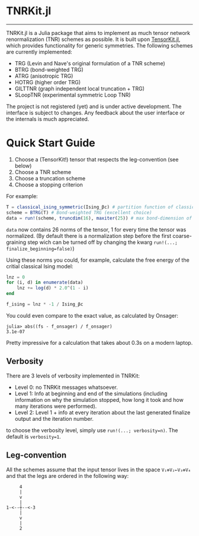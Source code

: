 # TNRKit.jl
---
TNRKit.jl is a Julia package that aims to implement as much tensor network renormalization (TNR) schemes as possible.
It is built upon
[TensorKit.jl](https://github.com/jutho/TensorKit.jl), which provides functionality for
generic symmetries.
The following schemes are currently implemented:
- TRG (Levin and Nave's original formulation of a TNR scheme) 
- BTRG (bond-weighted TRG)
- ATRG (anisotropic TRG)
- HOTRG (higher order TRG)
- GILTTNR (graph independent local truncation + TRG)
- SLoopTNR (experimental symmetric Loop TNR)

The project is not registered (yet) and is under active development. The interface is subject to changes. Any feedback about the user interface or the internals is much appreciated.

# Quick Start Guide
1. Choose a (TensorKit!) tensor that respects the leg-convention (see below)
2. Choose a TNR scheme
3. Choose a truncation scheme
4. Choose a stopping criterion

For example:
```julia
T = classical_ising_symmetric(Ising_βc) # partition function of classical Ising model at the critial point
scheme = BTRG(T) # Bond-weighted TRG (excellent choice)
data = run!(scheme, truncdim(16), maxiter(25)) # max bond-dimension of 16, for 25 iterations
```
`data` now contains 26 norms of the tensor, 1 for every time the tensor was normalized. (By default there is a normalization step before the first coarse-graining step wich can be turned off by changing the kwarg `run!(...; finalize_beginning=false)`)

Using these norms you could, for example, calculate the free energy of the critial classical Ising model:
```Julia
lnz = 0
for (i, d) in enumerate(data)
    lnz += log(d) * 2.0^(1 - i)
end

f_ising = lnz * -1 / Ising_βc
```
You could even compare to the exact value, as calculated by Onsager:
```julia-repl
julia> abs((fs - f_onsager) / f_onsager)
3.1e-07
```
Pretty impressive for a calculation that takes about 0.3s on a modern laptop.
## Verbosity
There are 3 levels of verbosity implemented in TNRKit:
- Level 0: no TNRKit messages whatsoever.
- Level 1: Info at beginning and end of the simulations (including information on why the simulation stopped, how long it took and how many iterations were performed).
- Level 2: Level 1 + info at every iteration about the last generated finalize output and the iteration number.
  
to choose the verbosity level, simply use `run!(...; verbosity=n)`. The default is `verbosity=1`.
## Leg-convention
All the schemes assume that the input tensor lives in the space `V₁⊗V₂←V₃⊗V₄` and that the legs are ordered in the following way:
```
     4
     |
     v
     |
1-<--┼--<-3
     |
     v
     |
     2
```
